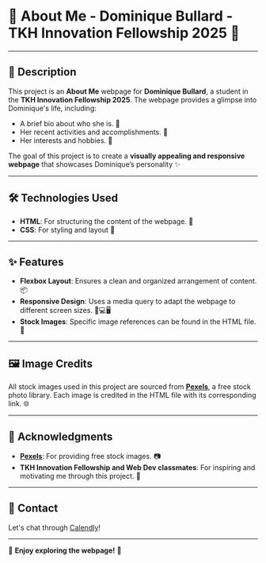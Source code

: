 # 🌟 About Me - Dominique Bullard - TKH Innovation Fellowship 2025 🌟
---

## 📝 **Description**
This project is an **About Me** webpage for **Dominique Bullard**, a student in the **TKH Innovation Fellowship 2025**. The webpage provides a glimpse into Dominique's life, including:
- A brief bio about who she is. 🏡
- Her recent activities and accomplishments. 🎉
- Her interests and hobbies. 🎨

The goal of this project is to create a **visually appealing and responsive webpage** that showcases Dominique’s personality ✨

---

## 🛠️ **Technologies Used**
- **HTML**: For structuring the content of the webpage. 📄
- **CSS**: For styling and layout 🎨

---

## ✨ **Features**
- **Flexbox Layout**: Ensures a clean and organized arrangement of content. 📦
- **Responsive Design**: Uses a media query to adapt the webpage to different screen sizes. 🔄💻🖥️
- **Stock Images**: Specific image references can be found in the HTML file. 📸

---

## 🖼️ **Image Credits**
All stock images used in this project are sourced from **[Pexels](https://www.pexels.com)**, a free stock photo library. Each image is credited in the HTML file with its corresponding link. 🌐

---

## 🙌 **Acknowledgments**
- **[Pexels](https://www.pexels.com)**: For providing free stock images. 📷
- **TKH Innovation Fellowship and Web Dev classmates**: For inspiring and motivating me through this project. 🚀

---

## 📧 **Contact**
Let's chat through [Calendly](https://calendly.com/george-calderon2000/15min)!

---

🎨 **Enjoy exploring the webpage!** 🎨
